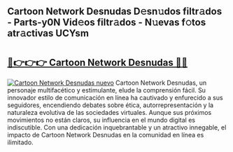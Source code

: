 ## Cartoon Network Desnudas D𝚎sn𝚞dos filtr𝚊dos - Parts-y0N Vid𝚎os filtr𝚊dos - N𝚞evas f𝚘tos atr𝚊ctivas UCYsm

# <h2><a href="http://mbbbaq.tromn.icu/?c=Cartoon+Network+Desnudas">🔗👉👉👉 Cartoon Network Desnudas 🔗🔗</a></h2>

[![Cartoon Network Desnudas nuevo](https://i.imgur.com/pEAQMta.gif)](http://mbbbaq.tromn.icu/?c=Cartoon+Network+Desnudas)
Cartoon Network Desnudas, un personaje multifacético y estimulante, elude la comprensión fácil. Su innovador estilo de comunicación en línea ha cautivado y enfurecido a sus seguidores, encendiendo debates sobre ética, autorrepresentación y la naturaleza evolutiva de las sociedades virtuales. Aunque sus próximos movimientos no están claros, su influencia en el mundo digital es indiscutible. Con una dedicación inquebrantable y un atractivo innegable, el impacto de Cartoon Network Desnudas en la comunidad en línea es ilimitado.
